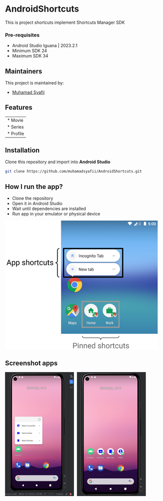 # AndroidShortcuts
This is project shortcuts implement Shortcuts Manager SDK

### Pre-requisites ###
* Android Studio Iguana | 2023.2.1
* Minimum SDK 24
* Maximum SDK 34

## Maintainers

This project is maintained by:

* [Muhamad Syafii](http://github.com/muhamadsyafii)

## Features

|               | 
| ------------- | 
| * Movie |
| * Series |
| * Profile |

## Installation

Clone this repository and import into **Android Studio**

```bash
git clone https://github.com/muhamadsyafii/AndroidShortcuts.git
```

## How I run the app?

- Clone the repository
- Open it in Android Studio
- Wait until dependencies are installed
- Run app in your emulator or physical device

![App Screens](screenshot/pinned-shortcuts.png)

## Screenshot apps

<!-- ![App Screens Shortcuts](screenshot/shortcuts.png) -->
<!-- ![App Screens Shortcuts Pin](screenshot/pin.png) -->

<div style="display: flex; flex-direction: row;">
  <img src="screenshot/shortcuts.png" alt="App Screens Shortcuts" style="width: 45%; margin-right: 10px;">
  <img src="screenshot/pin.png" alt="App Screens Shortcuts Pin" style="width: 45%;">
</div>
